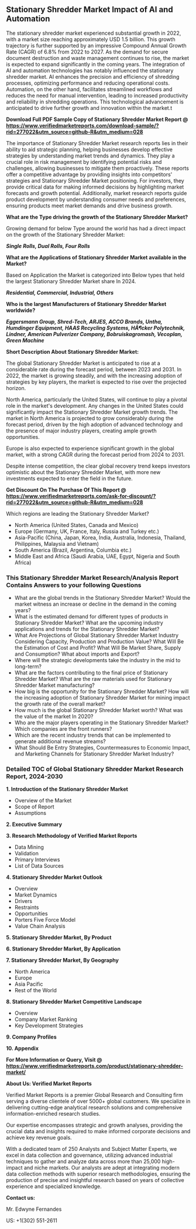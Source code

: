 <h2>Stationary Shredder Market Impact of AI and Automation</h2>The stationary shredder market experienced substantial growth in 2022, with a market size reaching approximately USD 1.5 billion. This growth trajectory is further supported by an impressive Compound Annual Growth Rate (CAGR) of 6.8% from 2022 to 2027. As the demand for secure document destruction and waste management continues to rise, the market is expected to expand significantly in the coming years. The integration of AI and automation technologies has notably influenced the stationary shredder market. AI enhances the precision and efficiency of shredding processes, optimizing performance and reducing operational costs. Automation, on the other hand, facilitates streamlined workflows and reduces the need for manual intervention, leading to increased productivity and reliability in shredding operations. This technological advancement is anticipated to drive further growth and innovation within the market.t</p><p id="" class=""><strong>Download Full PDF Sample Copy of Stationary Shredder Market Report @ <a href="https://www.verifiedmarketreports.com/download-sample/?rid=277022&utm_source=github-R&utm_medium=028" target="_blank">https://www.verifiedmarketreports.com/download-sample/?rid=277022&utm_source=github-R&utm_medium=028</a></strong></p><p>The importance of&nbsp;Stationary Shredder Market research reports lies in their ability to aid strategic planning, helping businesses develop effective strategies by understanding market trends and dynamics. They play a crucial role in risk management by identifying potential risks and challenges, allowing businesses to mitigate them proactively. These reports offer a competitive advantage by providing insights into competitors' strategies and Stationary Shredder Market positioning. For investors, they provide critical data for making informed decisions by highlighting market forecasts and growth potential. Additionally, market research reports guide product development by understanding consumer needs and preferences, ensuring products meet market demands and drive business growth.</p><p><strong>What are the&nbsp;Type driving the growth of the Stationary Shredder Market?</strong></p><p id="" class="">Growing demand for below Type around the world has had a direct impact on the growth of the Stationary Shredder Market:</p><em><strong>Single Rolls, Dual Rolls, Four Rolls</strong></em></p><strong>What are the&nbsp;Applications&nbsp;of Stationary Shredder Market available in the Market?</strong></p><p id="" class="">Based on Application the Market is categorized into Below types that held the largest Stationary Shredder Market share In 2024.</p><em><strong>Residential, Commercial, Industrial, Others</strong></em></p><strong>Who is the largest Manufacturers of Stationary Shredder Market worldwide?</strong></p><p><em><strong>Eggersmann Group, Shred-Tech, ARJES, ACCO Brands, Untha, Humdinger Equipment, HAAS Recycling Systems, HÃ¶cker Polytechnik, Lindner, American Pulverizer Company, Bobruiskagromash, Vecoplan, Green Machine</strong></em></p><p id="" class=""><strong>Short Description About Stationary Shredder Market:</strong></p><p>The global Stationary Shredder Market is anticipated to rise at a considerable rate during the forecast period, between 2023 and 2031. In 2022, the market is growing steadily, and with the increasing adoption of strategies by key players, the market is expected to rise over the projected horizon.</p><p>North America, particularly the United States, will continue to play a pivotal role in the market's development. Any changes in the United States could significantly impact the Stationary Shredder Market growth trends. The market in North America is projected to grow considerably during the forecast period, driven by the high adoption of advanced technology and the presence of major industry players, creating ample growth opportunities.</p><p>Europe is also expected to experience significant growth in the global market, with a strong CAGR during the forecast period from 2024 to 2031.</p><p>Despite intense competition, the clear global recovery trend keeps investors optimistic about the Stationary Shredder Market, with more new investments expected to enter the field in the future.</p><p id="" class=""><strong>Get Discount On The Purchase Of This Report @ <a href="https://www.verifiedmarketreports.com/ask-for-discount/?rid=277022&utm_source=github-R&utm_medium=028" target="_blank">https://www.verifiedmarketreports.com/ask-for-discount/?rid=277022&utm_source=github-R&utm_medium=028</a></strong></p>Which regions are leading the Stationary Shredder Market?</p><ul><li>North America (United States, Canada and Mexico)</li><li>Europe (Germany, UK, France, Italy, Russia and Turkey etc.)</li><li>Asia-Pacific (China, Japan, Korea, India, Australia, Indonesia, Thailand, Philippines, Malaysia and Vietnam)</li><li>South America (Brazil, Argentina, Columbia etc.)</li><li>Middle East and Africa (Saudi Arabia, UAE, Egypt, Nigeria and South Africa)</li></ul><h3 id="" class="">This Stationary Shredder Market Research/Analysis Report Contains Answers to your following Questions</h3><ul><li>What are the global trends in the Stationary Shredder Market? Would the market witness an increase or decline in the demand in the coming years?</li><li>What is the estimated demand for different types of products in Stationary Shredder Market? What are the upcoming industry applications and trends for the Stationary Shredder Market?</li><li>What Are Projections of Global Stationary Shredder Market Industry Considering Capacity, Production and Production Value? What Will Be the Estimation of Cost and Profit? What Will Be Market Share, Supply and Consumption? What about imports and Export?</li><li>Where will the strategic developments take the industry in the mid to long-term?</li><li>What are the factors contributing to the final price of Stationary Shredder Market? What are the raw materials used for Stationary Shredder Market manufacturing?</li><li>How big is the opportunity for the Stationary Shredder Market? How will the increasing adoption of Stationary Shredder Market for mining impact the growth rate of the overall market?</li><li>How much is the global Stationary Shredder Market worth? What was the value of the market In 2020?</li><li>Who are the major players operating in the Stationary Shredder Market? Which companies are the front runners?</li><li>Which are the recent industry trends that can be implemented to generate additional revenue streams?</li><li>What Should Be Entry Strategies, Countermeasures to Economic Impact, and Marketing Channels for Stationary Shredder Market Industry?</li></ul><h3 id="" class="">Detailed TOC of Global Stationary Shredder Market Research Report, 2024-2030</h3><p id="" class=""><strong>1. Introduction of the Stationary Shredder Market</strong></p><ul><li>Overview of the Market</li><li>Scope of Report</li><li>Assumptions</li></ul><p id="" class=""><strong>2. Executive Summary</strong></p><p id="" class=""><strong>3. Research Methodology of Verified Market Reports</strong></p><ul><li>Data Mining</li><li>Validation</li><li>Primary Interviews</li><li>List of Data Sources</li></ul><p id="" class=""><strong>4. Stationary Shredder Market Outlook</strong></p><ul><li>Overview</li><li>Market Dynamics</li><li>Drivers</li><li>Restraints</li><li>Opportunities</li><li>Porters Five Force Model</li><li>Value Chain Analysis</li></ul><p id="" class=""><strong>5. Stationary Shredder Market, By Product</strong></p><p id="" class=""><strong>6. Stationary Shredder Market, By Application</strong></p><p id="" class=""><strong>7. Stationary Shredder Market, By Geography</strong></p><ul><li>North America</li><li>Europe</li><li>Asia Pacific</li><li>Rest of the World</li></ul><p id="" class=""><strong>8. Stationary Shredder Market Competitive Landscape</strong></p><ul><li>Overview</li><li>Company Market Ranking</li><li>Key Development Strategies</li></ul><p id="" class=""><strong>9. Company Profiles</strong></p><p id="" class=""><strong>10. Appendix</strong></p><p id="" class=""><strong>For More Information or Query, Visit @ <a href="https://www.verifiedmarketreports.com/product/stationary-shredder-market/" target="_blank">https://www.verifiedmarketreports.com/product/stationary-shredder-market/</a></strong></p><p id="" class=""><strong>About Us: Verified Market Reports</strong></p><p id="" class="">Verified Market Reports is a premier Global Research and Consulting firm serving a diverse clientele of over 5000+ global customers. We specialize in delivering cutting-edge analytical research solutions and comprehensive information-enriched research studies.</p><p id="" class="">Our expertise encompasses strategic and growth analyses, providing the crucial data and insights required to make informed corporate decisions and achieve key revenue goals.</p><p id="" class="">With a dedicated team of 250 Analysts and Subject Matter Experts, we excel in data collection and governance, utilizing advanced industrial techniques to gather and analyze data across more than 25,000 high-impact and niche markets. Our analysts are adept at integrating modern data collection methods with superior research methodologies, ensuring the production of precise and insightful research based on years of collective experience and specialized knowledge.</p><p id="" class=""><strong>Contact us:</strong></p><p id="" class="">Mr. Edwyne Fernandes</p><p id="" class="">US: +1(302) 551-2611</p>